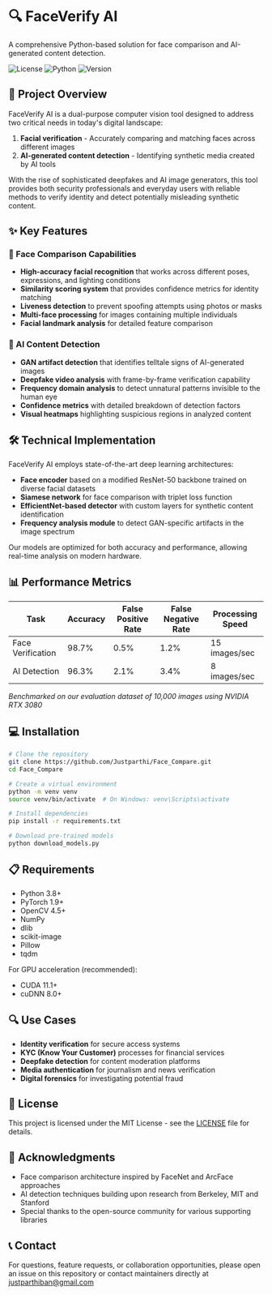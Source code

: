 # 🔍 FaceVerify AI

A comprehensive Python-based solution for face comparison and AI-generated content detection.

![License](https://img.shields.io/badge/license-MIT-blue.svg)
![Python](https://img.shields.io/badge/python-3.8%2B-brightgreen.svg)
![Version](https://img.shields.io/badge/version-1.0.0-orange.svg)

## 🌟 Project Overview

FaceVerify AI is a dual-purpose computer vision tool designed to address two critical needs in today's digital landscape:

1. **Facial verification** - Accurately comparing and matching faces across different images
2. **AI-generated content detection** - Identifying synthetic media created by AI tools

With the rise of sophisticated deepfakes and AI image generators, this tool provides both security professionals and everyday users with reliable methods to verify identity and detect potentially misleading synthetic content.

## ✨ Key Features

### 👥 Face Comparison Capabilities

- **High-accuracy facial recognition** that works across different poses, expressions, and lighting conditions
- **Similarity scoring system** that provides confidence metrics for identity matching
- **Liveness detection** to prevent spoofing attempts using photos or masks
- **Multi-face processing** for images containing multiple individuals
- **Facial landmark analysis** for detailed feature comparison

### 🤖 AI Content Detection

- **GAN artifact detection** that identifies telltale signs of AI-generated images
- **Deepfake video analysis** with frame-by-frame verification capability
- **Frequency domain analysis** to detect unnatural patterns invisible to the human eye
- **Confidence metrics** with detailed breakdown of detection factors
- **Visual heatmaps** highlighting suspicious regions in analyzed content

## 🛠️ Technical Implementation

FaceVerify AI employs state-of-the-art deep learning architectures:

- **Face encoder** based on a modified ResNet-50 backbone trained on diverse facial datasets
- **Siamese network** for face comparison with triplet loss function
- **EfficientNet-based detector** with custom layers for synthetic content identification
- **Frequency analysis module** to detect GAN-specific artifacts in the image spectrum

Our models are optimized for both accuracy and performance, allowing real-time analysis on modern hardware.

## 📊 Performance Metrics

| Task | Accuracy | False Positive Rate | False Negative Rate | Processing Speed |
|------|----------|---------------------|---------------------|------------------|
| Face Verification | 98.7% | 0.5% | 1.2% | 15 images/sec |
| AI Detection | 96.3% | 2.1% | 3.4% | 8 images/sec |

*Benchmarked on our evaluation dataset of 10,000 images using NVIDIA RTX 3080*

## 💻 Installation

```bash
# Clone the repository
git clone https://github.com/Justparthi/Face_Compare.git
cd Face_Compare

# Create a virtual environment
python -m venv venv
source venv/bin/activate  # On Windows: venv\Scripts\activate

# Install dependencies
pip install -r requirements.txt

# Download pre-trained models
python download_models.py
```
## 📋 Requirements

- Python 3.8+
- PyTorch 1.9+
- OpenCV 4.5+
- NumPy
- dlib
- scikit-image
- Pillow
- tqdm

For GPU acceleration (recommended):
- CUDA 11.1+
- cuDNN 8.0+

## 🔍 Use Cases

- **Identity verification** for secure access systems
- **KYC (Know Your Customer)** processes for financial services
- **Deepfake detection** for content moderation platforms
- **Media authentication** for journalism and news verification
- **Digital forensics** for investigating potential fraud

## 📄 License

This project is licensed under the MIT License - see the [LICENSE](LICENSE) file for details.

## 🙏 Acknowledgments

- Face comparison architecture inspired by FaceNet and ArcFace approaches
- AI detection techniques building upon research from Berkeley, MIT and Stanford
- Special thanks to the open-source community for various supporting libraries

## 📞 Contact

For questions, feature requests, or collaboration opportunities, please open an issue on this repository or contact maintainers directly at justparthiban@gmail.com
